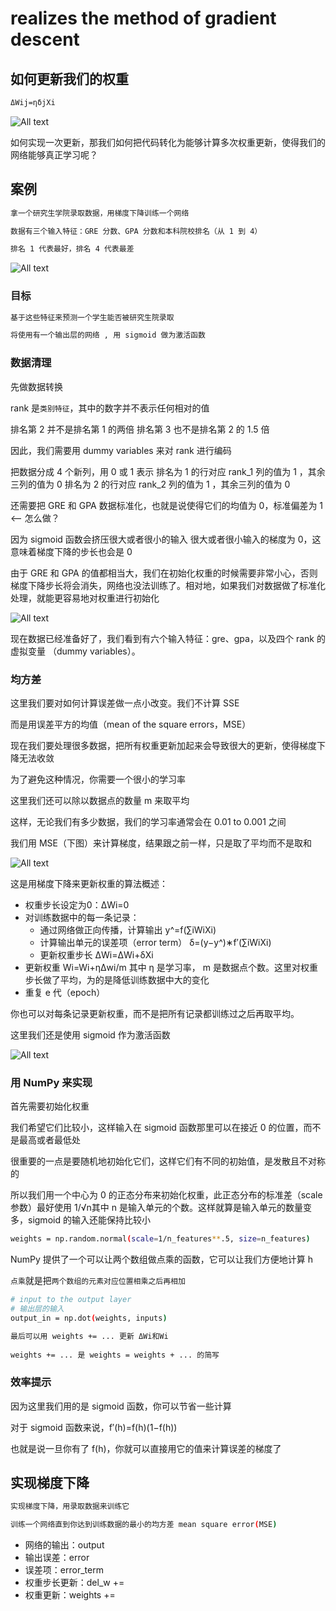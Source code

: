 # realizes the method of gradient descent

## 如何更新我们的权重

```bash
ΔW​ij=ηδjXi
```

![All text](http://ww1.sinaimg.cn/large/dc05ba18gy1fn3pgsa1w3j20gq016a9u.jpg)

如何实现一次更新，那我们如何把代码转化为能够计算多次权重更新，使得我们的网络能够真正学习呢？
​​
## 案例

```bash
拿一个研究生学院录取数据，用梯度下降训练一个网络

数据有三个输入特征：GRE 分数、GPA 分数和本科院校排名（从 1 到 4）

排名 1 代表最好，排名 4 代表最差
```

![All text](http://ww1.sinaimg.cn/large/dc05ba18gy1fn3pg4j52kj20jj0gyn04.jpg)

### 目标

```bash
基于这些特征来预测一个学生能否被研究生院录取

将使用有一个输出层的网络 , 用 sigmoid 做为激活函数
```

### 数据清理

先做数据转换

rank 是`类别特征`，其中的数字并不表示任何相对的值

排名第 2 并不是排名第 1 的两倍
排名第 3 也不是排名第 2 的 1.5 倍

因此，我们需要用 dummy variables 来对 rank 进行编码

把数据分成 4 个新列，用 0 或 1 表示
排名为 1 的行对应 rank_1 列的值为 1 ，其余三列的值为 0
排名为 2 的行对应 rank_2 列的值为 1 ，其余三列的值为 0

还需要把 GRE 和 GPA 数据标准化，也就是说使得它们的均值为 0，标准偏差为 1 <-- 怎么做？

因为 sigmoid 函数会挤压很大或者很小的输入
很大或者很小输入的梯度为 0，这意味着梯度下降的步长也会是 0

由于 GRE 和 GPA 的值都相当大，我们在初始化权重的时候需要非常小心，否则梯度下降步长将会消失，网络也没法训练了。相对地，如果我们对数据做了标准化处理，就能更容易地对权重进行初始化

![All text](http://ww1.sinaimg.cn/large/dc05ba18gy1fn3po7puv5j20j80f5410.jpg)

现在数据已经准备好了，我们看到有六个输入特征：gre、gpa，以及四个 rank 的虚拟变量 （dummy variables）。

### 均方差

这里我们要对如何计算误差做一点小改变。我们不计算 SSE

而是用误差平方的均值（mean of the square errors，MSE）

现在我们要处理很多数据，把所有权重更新加起来会导致很大的更新，使得梯度下降无法收敛

为了避免这种情况，你需要一个很小的学习率

这里我们还可以除以数据点的数量 m 来取平均

这样，无论我们有多少数据，我们的学习率通常会在 0.01 to 0.001 之间

我们用 MSE（下图）来计算梯度，结果跟之前一样，只是取了平均而不是取和

![All text](http://ww1.sinaimg.cn/large/dc05ba18gy1fn3pvw89czj20gs03amx3.jpg)

这是用梯度下降来更新权重的算法概述：

* 权重步长设定为0：ΔWi=0
* 对训练数据中的每一条记录：
  * 通过网络做正向传播，计算输出 y^=f(∑iWiXi)
  * 计算输出单元的误差项（error term） δ=(y−​y^)∗f′(∑iWiXi)
  * 更新权重步长 ΔWi=ΔWi+δXi​
* 更新权重 Wi=Wi+ηΔw​i/m 其中 η 是学习率， m 是数据点个数。这里对权重步长做了平均，为的是降低训练数据中大的变化
* 重复 e 代（epoch）

你也可以对每条记录更新权重，而不是把所有记录都训练过之后再取平均。

这里我们还是使用 sigmoid 作为激活函数

![All text](http://ww1.sinaimg.cn/large/dc05ba18gy1fn3q0cy3i7j20ja04bwei.jpg)

### 用 NumPy 来实现

首先需要初始化权重

我们希望它们比较小，这样输入在 sigmoid 函数那里可以在接近 0 的位置，而不是最高或者最低处

很重要的一点是要随机地初始化它们，这样它们有不同的初始值，是发散且不对称的

所以我们用一个中心为 0 的正态分布来初始化权重，此正态分布的标准差（scale 参数）最好使用 1/√n
​​其中 n 是输入单元的个数。这样就算是输入单元的数量变多，sigmoid 的输入还能保持比较小

```bash
weights = np.random.normal(scale=1/n_features**.5, size=n_features)
```

NumPy 提供了一个可以让两个数组做点乘的函数，它可以让我们方便地计算 h

`点乘`就是把`两个数组的元素对应位置相乘之后再相加`

```bash
# input to the output layer
# 输出层的输入
output_in = np.dot(weights, inputs)
```

```bash
最后可以用 weights += ... 更新 ΔWi和W​i
​​
weights += ... 是 weights = weights + ... 的简写
```

### 效率提示

因为这里我们用的是 sigmoid 函数，你可以节省一些计算

对于 sigmoid 函数来说，f′(h)=f(h)(1−f(h))

也就是说一旦你有了 f(h)，你就可以直接用它的值来计算误差的梯度了

## 实现梯度下降

```bash
实现梯度下降，用录取数据来训练它

训练一个网络直到你达到训练数据的最小的均方差 mean square error(MSE)
```

* 网络的输出：output
* 输出误差：error
* 误差项：error_term
* 权重步长更新：del_w +=
* 权重更新：weights +=
